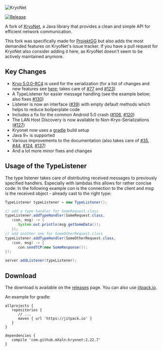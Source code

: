 ![KryoNet](https://raw.github.com/wiki/EsotericSoftware/kryonet/images/logo.jpg)

[![Release](https://jitpack.io/v/crykn/kryonet.svg)](https://jitpack.io/#crykn/kryonet)

A fork of [KryoNet](https://github.com/EsotericSoftware/kryonet/), a Java library that provides a clean and simple API for efficient network communication.

This fork was specifically made for [ProjektGG](https://github.com/eskalon/ProjektGG) but also adds the most demanded features on KryoNet's issue tracker. If you have a pull request for KryoNet also consider adding it here, as KryoNet doesn't seem to be actively maintained anymore.

## Key Changes
* [Kryo 5.0.0-RC4](https://github.com/EsotericSoftware/kryo/releases/tag/kryo-parent-5.0.0-RC4) is used for the serialization (for a list of changes and new features see [here](https://groups.google.com/forum/#!msg/kryo-users/sBZ10dwrwFQ/hb6FF5ZXCQAJ); takes care of [#77](https://github.com/EsotericSoftware/kryonet/issues/77) and [#123](https://github.com/EsotericSoftware/kryonet/issues/123))
* A TypeListener for easier message handling (see the example below; also fixes [#130](https://github.com/EsotericSoftware/kryonet/issues/130))
* Listener is now an interface ([#39](https://github.com/EsotericSoftware/kryonet/issues/39)) with empty default methods which helps to reduce boilperplate code
* Includes a fix for the common Android 5.0 crash ([#106](https://github.com/EsotericSoftware/kryonet/issues/106), [#120](https://github.com/EsotericSoftware/kryonet/issues/106))
* The LAN Host Discovery is now available to Non-Kryo-Serializations ([#127](https://github.com/EsotericSoftware/kryonet/issues/127))
* Kryonet now uses a [gradle](https://gradle.org/) build setup
* Java 9+ is supported
* Various improvements to the documentation (also takes care of [#35](https://github.com/EsotericSoftware/kryonet/issues/35), [#44](https://github.com/EsotericSoftware/kryonet/issues/44), [#124](https://github.com/EsotericSoftware/kryonet/issues/124), [#137](https://github.com/EsotericSoftware/kryonet/issues/137))
* And a lot more minor fixes and changes

## Usage of the TypeListener

The type listener takes care of distributing received messages to previously specified handlers. Especially with lambdas this allows for rather concise code: In the following example _con_ is the connection to the client and _msg_ is the received object - already cast to the right type:

```java
TypeListener typeListener = new TypeListener();

// add a type handler for SomeRequest.class   
typeListener.addTypeHandler(SomeRequest.class,
   (con, msg) -> {
      System.out.println(msg.getSomeData());
   });
// add another one for SomeOtherRequest.class
typeListener.addTypeHandler(SomeOtherRequest.class,
   (con, msg) -> {
      con.sendTCP(new SomeResponse());
});

server.addListener(typeListener);
```

## Download

The download is available on the [releases](https://github.com/mXaln/kryonet/releases) page. You can also use [jitpack.io](https://jitpack.io/#mXaln/kryonet/).

An example for gradle:

```
allprojects {
   repositories {
      // ...
      maven { url 'https://jitpack.io' }
   }
}
	
dependencies {
   compile 'com.github.mXaln:kryonet:2.22.7'
}
```
